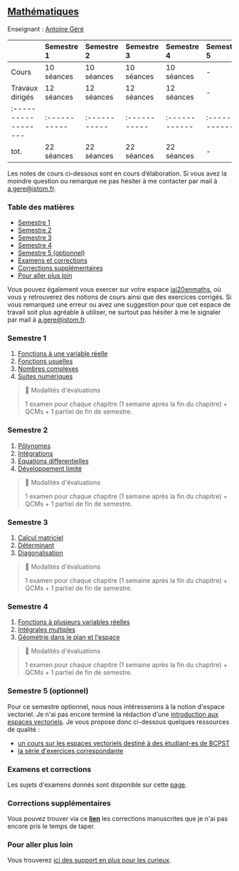 ## [Mathématiques](./mATh.md)

Enseignant : [Antoine Géré](mailto:a.gere@istom.fr)

|                   | Semestre 1 | Semestre 2  | Semestre 3 | Semestre 4  | Semestre 5  |
|:------------------|:-----------|:------------|:-----------|:------------|:------------|
| Cours             | 10 séances | 10 séances  | 10 séances | 10 séances  | -           |
| Travaux dirigés   | 12 séances | 12 séances  | 12 séances | 12 séances  | -           |
|:------------------|:-----------|:----------- |:-----------|:------------|:------------|
| tot.              | 22 séances | 22 séances  | 22 séances | 22 séances  | -           |

Les notes de cours ci-dessous sont en cours d’élaboration. Si vous avez la moindre question ou remarque ne pas hésiter à me contacter par mail à [a.gere@istom.fr](mailto:a.gere@istom.fr).

### Table des matières

 - [Semestre 1](#semestre-1)
 - [Semestre 2](#semestre-2)
 - [Semestre 3](#semestre-3)
 - [Semestre 4](#semestre-4)
 - [Semestre 5 (optionnel)](#semestre-5-(optionnel))
 - [Examens et corrections](#examens-et-corrections)
 - [Corrections supplémentaires](#corrections-supplémentaires)
 - [Pour aller plus loin](#pour-aller-plus-loin)

Vous pouvez également vous exercer sur votre espace [jai20enmaths](https://www.jai20enmaths.com/connexion/istom), où vous y retrouverez des notions de cours ainsi que des exercices corrigés. Si vous remarquez une erreur ou avez une suggestion pour que cet espace de travail soit plus agréable à utiliser, ne surtout pas hésiter à me le signaler par mail à [a.gere@istom.fr](mailto:a.gere@istom.fr).

### Semestre 1

1. [Fonctions à une variable réelle](./mATh/chapter-s/limit-conti-deriv/chapter-s.pdf)
2. [Fonctions usuelles](./mATh/chapter-s/fonctions-usuelles/chapter-s.pdf)
3. [Nombres complexes](./mATh/chapter-s/nombres-complexes/chapter-s.pdf)
4. [Suites numériques](./mATh/chapter-s/suites/chapter-s.pdf) 

> 📘 Modalités d'évaluations
>
> 1 examen pour chaque chapitre (1 semaine après la fin du chapitre) + QCMs + 1 partiel de fin de semestre.

### Semestre 2

1. [Pôlynomes](./mATh/chapter-s/Polynomes/chapter-s.pdf)
2. [Intégrations](./mATh/chapter-s/integration/chapter-s.pdf)
3. [Equations differentielles](./mATh/chapter-s/equa-diff/chapter-s.pdf)
4. [Développement limité](./mATh/chapter-s/developpement-limite/chapter-s.pdf)

> 📘 Modalités d'évaluations
>
> 1 examen pour chaque chapitre (1 semaine après la fin du chapitre) + QCMs + 1 partiel de fin de semestre.

### Semestre 3

1. [Calcul matriciel](./mATh/chapter-s/matrices/chapter-s.pdf)
2. [Déterminant](./mATh/chapter-s/determinant/chapter-s.pdf)
3. [Diagonalisation](./mATh/chapter-s/Diagonalisation/chapter-s.pdf)

> 📘 Modalités d'évaluations
>
> 1 examen pour chaque chapitre (1 semaine après la fin du chapitre) + QCMs + 1 partiel de fin de semestre.

### Semestre 4

1. [Fonctions à plusieurs variables réelles](./mATh/chapter-s/fonction-multi-variables/chapter-s.pdf)
2. [Intégrales multiples](./mATh/chapter-s/integrales-multiples/chapter-s.pdf)
3. [Géométrie dans le plan et l'espace](./mATh/chapter-s/geometry/chapter-s.pdf)

> 📘 Modalités d'évaluations
>
> 1 examen pour chaque chapitre (1 semaine après la fin du chapitre) + QCMs + 1 partiel de fin de semestre.

### Semestre 5 (optionnel)

Pour ce semestre optionnel, nous nous intéresserons à la notion d'espace vectoriel. Je n'ai pas encore terminé la rédaction d'une [introduction aux espaces vectoriels](./mATh/chapter-s/intro-espace-vect/chapter-s.pdf). Je vous propose donc ci-dessous quelques ressources de qualité :  
- [un cours sur les espaces vectoriels destiné à des étudiant-es de BCPST](https://www.molin-mathematiques.fr/cours/Espaces-vectoriels-cours-BCPST)  
- [la série d'exercices correspondante](https://www.molin-mathematiques.fr/exo/Espaces-vectoriels-exercices-BCPST)

### Examens et corrections

Les sujets d'examens donnés sont disponible sur cette [page](./mATh/examens.md/).

### Corrections supplémentaires

Vous pouvez trouver via ce [**lien**](./mATh/corrections.md/) les corrections manuscrites que je n'ai pas encore pris le temps de taper.

### Pour aller plus loin

Vous trouverez [ici des support en plus pour les curieux](./mATh/plus_loin.md).